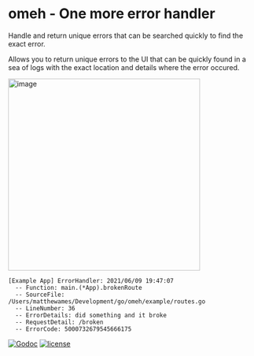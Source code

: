# omeh - One more error handler
Handle and return unique errors that can be searched quickly to find the exact error. 

Allows you to return unique errors to the UI that can be quickly found in a sea of logs with the exact location and details where
the error occured. 

<img width="390" alt="image" src="https://user-images.githubusercontent.com/2593364/121457646-dd2fbe80-c95c-11eb-8aeb-fc5af2a1f8b7.png">

```
[Example App] ErrorHandler: 2021/06/09 19:47:07 
  -- Function: main.(*App).brokenRoute
  -- SourceFile: /Users/matthewames/Development/go/omeh/example/routes.go
  -- LineNumber: 36
  -- ErrorDetails: did something and it broke
  -- RequestDetail: /broken
  -- ErrorCode: 5000732679545666175
```

[![Godoc](http://img.shields.io/badge/godoc-reference-blue.svg?style=flat)](https://godoc.org/github.com/maverickames/omeh) [![license](http://img.shields.io/badge/license-MIT-red.svg?style=flat)](https://github.com/maverickames/omeh/blob/master/LICENSE)
